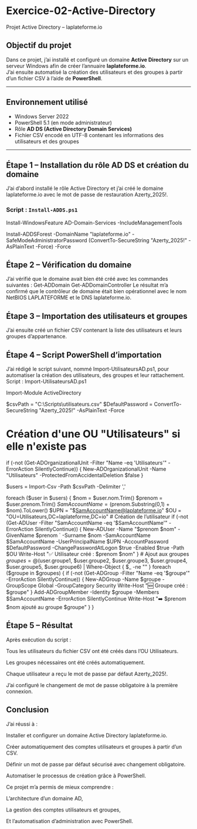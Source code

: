 # Exercice-02-Active-Directory
Projet Active Directory – laplateforme.io

## Objectif du projet

Dans ce projet, j’ai installé et configuré un domaine **Active Directory** sur un serveur Windows afin de créer l’annuaire **laplateforme.io**.  
J’ai ensuite automatisé la création des utilisateurs et des groupes à partir d’un fichier CSV à l’aide de **PowerShell**.

---

## Environnement utilisé

- Windows Server 2022
- PowerShell 5.1 (en mode administrateur)
- Rôle **AD DS (Active Directory Domain Services)**
- Fichier CSV encodé en UTF-8 contenant les informations des utilisateurs et des groupes

---

## Étape 1 – Installation du rôle AD DS et création du domaine

J’ai d’abord installé le rôle Active Directory et j’ai créé le domaine laplateforme.io avec le mot de passe de restauration Azerty_2025!.

### Script : `Install-ADDS.ps1`

Install-WindowsFeature AD-Domain-Services -IncludeManagementTools

Install-ADDSForest 
    -DomainName "laplateforme.io" 
    -SafeModeAdministratorPassword (ConvertTo-SecureString "Azerty_2025!" -AsPlainText -Force) 
    -Force

## Étape 2 – Vérification du domaine

J’ai vérifié que le domaine avait bien été créé avec les commandes suivantes :
	Get-ADDomain
	Get-ADDomainController
Le résultat m’a confirmé que le contrôleur de domaine était bien opérationnel avec le nom NetBIOS LAPLATEFORME et le DNS laplateforme.io.

## Étape 3 – Importation des utilisateurs et groupes

J’ai ensuite créé un fichier CSV contenant la liste des utilisateurs et leurs groupes d’appartenance.

## Étape 4 – Script PowerShell d’importation

J’ai rédigé le script suivant, nommé Import-UtilisateursAD.ps1, pour automatiser la création des utilisateurs, des groupes et leur rattachement.
Script : Import-UtilisateursAD.ps1

Import-Module ActiveDirectory

$csvPath = "C:\Scripts\utilisateurs.csv"
$DefaultPassword = ConvertTo-SecureString "Azerty_2025!" -AsPlainText -Force

# Création d'une OU "Utilisateurs" si elle n'existe pas
if (-not (Get-ADOrganizationalUnit -Filter "Name -eq 'Utilisateurs'" -ErrorAction SilentlyContinue)) {
    New-ADOrganizationalUnit -Name "Utilisateurs" -ProtectedFromAccidentalDeletion $false
}

$users = Import-Csv -Path $csvPath -Delimiter ','

foreach ($user in $users) {
    $nom = $user.nom.Trim()
    $prenom = $user.prenom.Trim()
    $SamAccountName = ($prenom.Substring(0,1) + $nom).ToLower()
    $UPN = "$SamAccountName@laplateforme.io"
    $OU = "OU=Utilisateurs,DC=laplateforme,DC=io"
    # Création de l’utilisateur
    if (-not (Get-ADUser -Filter "SamAccountName -eq '$SamAccountName'" -ErrorAction SilentlyContinue)) {
        New-ADUser 
            -Name "$prenom $nom" 
            -GivenName $prenom `
            -Surname $nom 
            -SamAccountName $SamAccountName 
            -UserPrincipalName $UPN 
            -AccountPassword $DefaultPassword 
            -ChangePasswordAtLogon $true 
            -Enabled $true 
            -Path $OU
        Write-Host "✅ Utilisateur créé : $prenom $nom"
    }
    # Ajout aux groupes
    $groupes = @($user.groupe1, $user.groupe2, $user.groupe3, $user.groupe4, $user.groupe5, $user.groupe6) | Where-Object { $_ -ne "" }
    foreach ($groupe in $groupes) {
        if (-not (Get-ADGroup -Filter "Name -eq '$groupe'" -ErrorAction SilentlyContinue)) {
            New-ADGroup -Name $groupe -GroupScope Global -GroupCategory Security
            Write-Host "🆕 Groupe créé : $groupe"
        }
        Add-ADGroupMember -Identity $groupe -Members $SamAccountName -ErrorAction SilentlyContinue
        Write-Host "➡️ $prenom $nom ajouté au groupe $groupe"
    }
}

## Étape 5 – Résultat

Après exécution du script :

Tous les utilisateurs du fichier CSV ont été créés dans l’OU Utilisateurs.

Les groupes nécessaires ont été créés automatiquement.

Chaque utilisateur a reçu le mot de passe par défaut Azerty_2025!.

J’ai configuré le changement de mot de passe obligatoire à la première connexion.

## Conclusion

J’ai réussi à :

Installer et configurer un domaine Active Directory laplateforme.io.

Créer automatiquement des comptes utilisateurs et groupes à partir d’un CSV.

Définir un mot de passe par défaut sécurisé avec changement obligatoire.

Automatiser le processus de création grâce à PowerShell.

Ce projet m’a permis de mieux comprendre :

L’architecture d’un domaine AD,

La gestion des comptes utilisateurs et groupes,

Et l’automatisation d’administration avec PowerShell.

